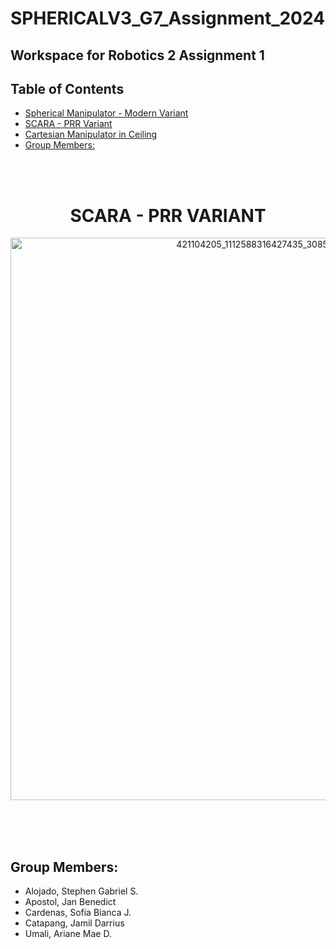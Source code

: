 # SPHERICALV3_G7_Assignment_2024

## Workspace for Robotics 2 Assignment 1

## Table of Contents
- [Spherical Manipulator - Modern Variant](#sphericalmanipulator-modernvariant)
- [SCARA - PRR Variant](#scara-prrvariant)
- [Cartesian Manipulator in Ceiling](#cartesianmanipulatorinceiling)
- [Group Members:](#groupmembers)
<br>
<br>

<h1 align="center"> SCARA - PRR VARIANT </h1> 
<p align="center">
  <img src=https://github.com/MEXECardenas/SPHERICALV3_G7_Assignment_2024/assets/157677365/795951e8-2e46-4d88-9553-c9e4496f6445 alt=421104205_1112588316427435_3085584977259888265_n width="900"/>
</p>
<br>
<br>
<br>

## Group Members:
- Alojado, Stephen Gabriel S.
- Apostol, Jan Benedict
- Cardenas, Sofia Bianca J.
- Catapang, Jamil Darrius
- Umali, Ariane Mae D.
